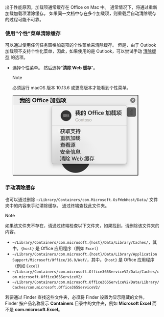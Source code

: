 出于性能原因，加载项通常缓存在 Office on Mac 中。 通常情况下，将通过重新加载加载项清除缓存。 如果同一文档中存在多个加载项，则重载后自动清除缓存的过程可能不可靠。

### <a name="use-the-personality-menu-to-clear-the-cache"></a>使用“个性”菜单清除缓存

可以通过使用任何任务窗格加载项的个性菜单来清除缓存。 但是，由于 Outlook 加载项不支持个性化菜单，因此，如果使用的是 Outlook，可以尝试手动 [清除缓存](#clear-the-cache-manually) 的选项。

- 选择个性菜单。 然后选择“**清除 Web 缓存**”。
    > [!NOTE]
    > 必须运行 macOS 版本 10.13.6 或更高版本才能看到个性菜单。

    ![个性菜单上“清除 Web 缓存”选项的屏幕截图](../images/mac-clear-cache-menu.png)

### <a name="clear-the-cache-manually"></a>手动清除缓存

也可以通过删除 `~/Library/Containers/com.Microsoft.OsfWebHost/Data/` 文件夹中的内容来手动清除缓存。 通过终端查找此文件夹。

> [!NOTE]
> 如果该文件夹不存在，请通过终端检查以下文件夹，如果找到，请删除该文件夹的内容。
>
> - `~/Library/Containers/com.microsoft.{host}/Data/Library/Caches/`，其中，`{host}` 是 Office 应用程序（例如 `Excel`）
> - `~/Library/Containers/com.microsoft.{host}/Data/Library/Application Support/Microsoft/Office/16.0/Wef/`，其中，`{host}` 是 Office 应用程序（例如 `Excel`）
> - `~/Library/Containers/com.microsoft.Office365ServiceV2/Data/Caches/com.microsoft.Office365ServiceV2/`
> - `~/Library/Containers/com.microsoft.Office365ServiceV2/Data/Library/Caches/com.microsoft.Office365ServiceV2/`
>
> 若要通过 Finder 查找这些文件夹，必须将 Finder 设置为显示隐藏的文件。 Finder 按产品名称显示 **Containers** 目录中的文件夹，例如 **Microsoft Excel** 而不是 **com.microsoft.Excel**。